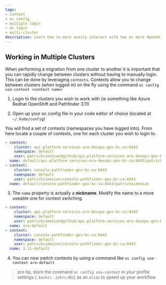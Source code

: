 ```yaml
---
tags:
- context
- oc config
- multiple login
- oc login
- multi-cluster
description: Learn how to more easily interact with two or more OpenShift Clusters using contexts
---
```


## Working in Multiple Clusters

When performing a migration from one cluster to another it is important that you can rapidly change between clusters without having to 
manually login. This can be done by leveraging `contexts`. Contexts allow you to change between clusters (when logged in) on the fly using the command `oc config use-context <context name>`

1. Login to the clusters you wish to work with (ie something like Azure Redhat OpenShift and Pathfinder 3.11)

2. Open up your oc config file in your code editor of choice (located at `~/.kube/config`)

You will find a set of contexts (namespaces you have logged into). From here locate a couple of contexts, one for each cluster you wish to login to.
```yaml
- context:
    cluster: api-platform-services-aro-devops-gov-bc-ca:6443
    namespace: default
    user: patricksimonian@github/api-platform-services-aro-devops-gov-bc-ca:6443
  name: default/api-platform-services-aro-devops-gov-bc-ca:6443/patricksimonian@github
- context:
    cluster: console-pathfinder-gov-bc-ca:8443
    namespace: default
    user: patricksimonian/console-pathfinder-gov-bc-ca:8443
  name: default/console-pathfinder-gov-bc-ca:8443/patricksimonian
```

3. The `name` property is actually a __nickname__. Modify the name to a more useable one for context switching.

```yaml
- context:
    cluster: api-platform-services-aro-devops-gov-bc-ca:6443
    namespace: default
    user: patricksimonian@github/api-platform-services-aro-devops-gov-bc-ca:6443
  name: aro-default
- context:
    cluster: console-pathfinder-gov-bc-ca:8443
    namespace: default
    user: patricksimonian/console-pathfinder-gov-bc-ca:8443
  name: 3.11-default
```

4. You can now switch contexts by using a command like `oc config use-context aro-default`
> pro tip, store the command `oc config use-context` in your profile settings (`.bashrc` `.zshrc` etc) as an `alias` to speed up your workflow
